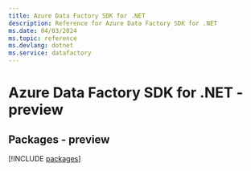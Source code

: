 ```yaml
---
title: Azure Data Factory SDK for .NET
description: Reference for Azure Data Factory SDK for .NET
ms.date: 04/03/2024
ms.topic: reference
ms.devlang: dotnet
ms.service: datafactory
---
```

# Azure Data Factory SDK for .NET - preview
## Packages - preview
[!INCLUDE [packages](data-factory-index.md)]